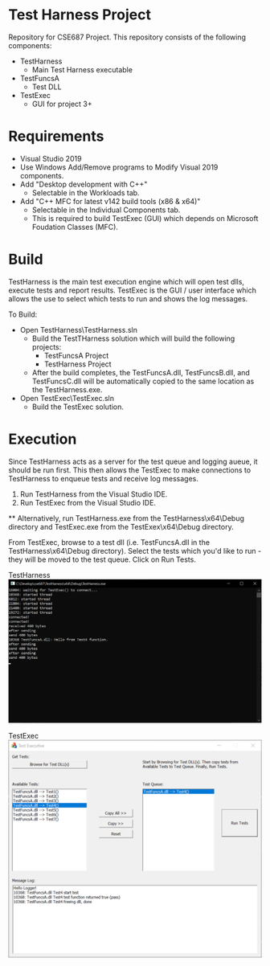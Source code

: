 # Test Harness Project
Repository for CSE687 Project. This repository consists of the following components:
- TestHarness
    - Main Test Harness executable
- TestFuncsA
    - Test DLL
- TestExec
    - GUI for project 3+ 

# Requirements
- Visual Studio 2019
- Use Windows Add/Remove programs to Modify Visual 2019 components.
- Add "Desktop development with C++"
    - Selectable in the Workloads tab.
- Add "C++ MFC for latest v142 build tools (x86 & x64)"
    - Selectable in the Individual Components tab.
    - This is required to build TestExec (GUI) which depends on  Microsoft Foudation Classes (MFC).

# Build
TestHarness is the main test execution engine which will open test dlls, execute tests and report results. TestExec is the GUI / user interface which allows the use to select which tests to run and shows the log messages.

To Build:
- Open TestHarness\TestHarness.sln
    - Build the TestTHarness solution which will build the following projects:
        - TestFuncsA Project
        - TestHarness Project
    - After the build completes, the TestFuncsA.dll, TestFuncsB.dll, and TestFuncsC.dll will be automatically copied to the same location as the TestHarness.exe.
- Open TestExec\TestExec.sln
    - Build the TestExec solution.

# Execution
Since TestHarness acts as a server for the test queue and logging aueue, it should be run first. This then allows the TestExec to make connections to TestHarness to enqueue tests and receive log messages.

1.  Run TestHarness from the Visual Studio IDE.
2.  Run TestExec from the Visual Studio IDE.

** Alternatively, run TestHarness.exe from the TestHarness\x64\Debug directory and TestExec.exe from the TestExex\x64\Debug directory.

From TestExec, browse to a test dll (i.e. TestFuncsA.dll in the TestHarness\x64\Debug directory). Select the tests which you'd like to run - they will be moved to the test queue. Click on Run Tests.

TestHarness
![TestHarness](https://github.com/KodeFu/cse687/blob/master/Archive/TestHarness.png)


TestExec
![TestExec](https://github.com/KodeFu/cse687/blob/master/Archive/TestExec.png)

